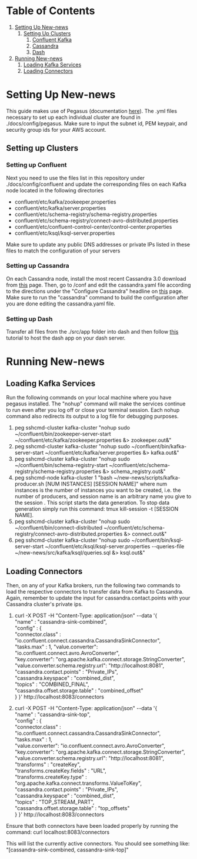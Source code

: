 # Table of Contents
1. [Setting Up New-news](README.md#setting-up-new-news)
    1. [Setting Up Clusters](README.md#setting-up-clusters)
        1. [Confluent Kafka](README.md#setting-up-confluent)
        2. [Cassandra](README.md#setting-up-cassandra)
        3. [Dash](README.md#setting-up-dash)
2. [Running New-news](README.md#running-new-news)
    1. [Loading Kafka Services](README.md#loading-kafka-services)
    2. [Loading Connectors](README.md#loading-connectors)


# Setting Up New-news

This guide makes use of Pegasus (documentation [here](https://github.com/InsightDataScience/pegasus)). The .yml files necessary to set up each individual cluster are found in ./docs/config/pegasus. Make sure to input the subnet id, PEM keypair, and security group ids for your AWS account.

## Setting up Clusters
### Setting up Confluent

Next you need to use the files list in this repository under ./docs/config/confluent and update the corresponding files on each Kafka node located in the following directories
* confluent/etc/kafka/zookeeper.properties
* confluent/etc/kafka/server.properties
* confluent/etc/schema-registry/schema-registry.properties
* confluent/etc/schema-registry/connect-avro-distributed.properties
* confluent/etc/confluent-control-center/control-center.properties
* confluent/etc/ksql/ksql-server.properties

Make sure to update any public DNS addresses or private IPs listed in these files to match the configuration of your servers

### Setting up Cassandra
On each Cassandra node, install the most recent Cassandra 3.0 download from [this](https://cassandra.apache.org/download/) page. Then, go to <path-to-Cassandra>/conf and edit the cassandra.yaml file according to the directions under the "Configure Cassandra" headline on [this](https://github.com/InsightDataScience/data-engineering-ecosystem/wiki/cassandra) page. Make sure to run the "cassandra" command to build the configuration after you are done editing the cassandra.yaml file.


### Setting up Dash
Transfer all files from the ./src/app folder into dash and then follow [this](https://www.digitalocean.com/community/tutorials/how-to-deploy-python-wsgi-apps-using-gunicorn-http-server-behind-nginx) tutorial to host the dash app on your dash server.


# Running New-news
## Loading Kafka Services
Run the following commands on your local machine where you have pegasus installed. The "nohup" command will make the services continue to run even after you log off or close your terminal session. Each nohup command also redirects its output to a log file for debugging purposes.
1. peg sshcmd-cluster kafka-cluster "nohup sudo ~/confluent/bin/zookeeper-server-start ~/confluent/etc/kafka/zookeeper.properties &> zookeeper.out&"
2. peg sshcmd-cluster kafka-cluster "nohup sudo ~/confluent/bin/kafka-server-start ~/confluent/etc/kafka/server.properties &> kafka.out&"
3. peg sshcmd-cluster kafka-cluster "nohup sudo ~/confluent/bin/schema-registry-start  ~/confluent/etc/schema-registry/schema-registry.properties &> schema_registry.out&"
4. peg sshcmd-node kafka-cluster 1 "bash ~/new-news/scripts/kafka-producer.sh [NUM INSTANCES] [SESSION NAME]" where num instances is the number of instances you want to be created, i.e. the number of producers, and session name is an arbitrary name you give to the session . This script starts the data generation. To stop data generation simply run this command: tmux kill-session -t [SESSION NAME].
5. peg sshcmd-cluster kafka-cluster "nohup sudo ~/confluent/bin/connect-distributed ~/confluent/etc/schema-registry/connect-avro-distributed.properties &> connect.out&"
6. peg sshcmd-cluster kafka-cluster "nohup sudo ~/confluent/bin/ksql-server-start ~/confluent/etc/ksql/ksql-server.properties --queries-file ~/new-news/src/kafka/ksql/queries.sql &> ksql.out&"


## Loading Connectors
Then, on any of your Kafka brokers, run the following two commands to load the respective connectors to transfer data from Kafka to Cassandra. Again, remember to update the input for cassandra.contact.points with your Cassandra cluster's private ips.

1. curl -X POST -H "Content-Type: application/json" --data '{  
	"name" : "cassandra-sink-combined",  
	"config" : {    
		"connector.class" : "io.confluent.connect.cassandra.CassandraSinkConnector",     
    "tasks.max" : 1,   "value.converter": "io.confluent.connect.avro.AvroConverter",    
    "key.converter": "org.apache.kafka.connect.storage.StringConverter",    
    "value.converter.schema.registry.url": "http://localhost:8081",     
    "cassandra.contact.points" : "Private_IPs",   
    "cassandra.keyspace" : "combined_dist",   
    "topics" : "COMBINED_FINAL",    
    "cassandra.offset.storage.table" : "combined_offset"          
	}
}' http://localhost:8083/connectors

2. curl -X POST -H "Content-Type: application/json" --data '{  
	"name" : "cassandra-sink-top",  
	"config" : {    
		"connector.class" : "io.confluent.connect.cassandra.CassandraSinkConnector",    
    "tasks.max" : 1,    
    "value.converter": "io.confluent.connect.avro.AvroConverter",   
    "key.converter": "org.apache.kafka.connect.storage.StringConverter",    
    "value.converter.schema.registry.url": "http://localhost:8081",   
    "transforms" : "createKey",   
    "transforms.createKey.fields" : "URL",    
    "transforms.createKey.type" : "org.apache.kafka.connect.transforms.ValueToKey",   
    "cassandra.contact.points" : "Private_IPs",   
    "cassandra.keyspace" : "combined_dist",   
    "topics" : "TOP_STREAM_PART",   
    "cassandra.offset.storage.table" : "top_offsets"    
  }
}' http://localhost:8083/connectors

Ensure that both connectors have been loaded properly by running the command: curl localhost:8083/connectors

This will list the currently active connectors. You should see something like: "[cassandra-sink-combined, cassandra-sink-top]"
